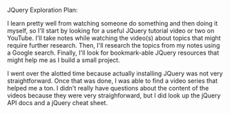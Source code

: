 JQuery Exploration Plan:

I learn pretty well from watching someone do something and then doing it myself, so I'll start by looking for a useful JQuery tutorial video or two on YouTube. I'll take notes while watching the video(s) about topics that might require further research. Then, I'll research the topics from my notes using a Google search. Finally, I'll look for bookmark-able JQuery resources that might help me as I build a small project. 

I went over the alotted time because actually installing JQuery was not very straightforward. Once that was done, I was able to find a video series that helped me a ton. I didn't really have questions about the content of the videos because they were very straighforward, but I did look up the jQuery API docs and a jQuery cheat sheet.